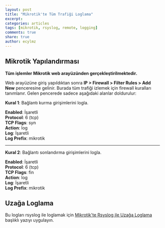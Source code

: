 ```yaml
---
layout: post
title: "Mikrotik'te Tüm Trafiği Loglama"
excerpt:
categories: articles
tags: [mikrotik, rsyslog, remote, logging]
comments: true
share: true
author: ecylmz
---
```


##  Mikrotik Yapılandırması

**Tüm işlemler Mikrotik web arayüzünden gerçekleştirilmektedir.**

Web arayüzüne giriş yapıldıktan sonra **IP > Firewall > Filter Rules > Add New** penceresine gelinir. Burada tüm trafiği izlemek için firewall kuralları
tanımlanır. Gelen pencerede sadece aşağıdaki alanlar doldurulur:

**Kural 1**: Bağlantı kurma girişimlerini logla.

**Enabled**: İşaretli  
**Protocol**: 6 (tcp)  
**TCP Flags**: syn  
**Action**: log  
**Log**: İşaretli  
**Log Prefix**: mikrotik

---

**Kural 2**: Bağlantı sonlandırma girişimlerini logla.

**Enabled**: İşaretli  
**Protocol**: 6 (tcp)  
**TCP Flags**: fin  
**Action**: log  
**Log**: İşaretli  
**Log Prefix**: mikrotik


##  Uzağa Loglama

Bu logları rsyslog ile loglamak için [Mikrotik'te Rsyslog ile Uzağa
Loglama](http://ecylmz.com/articles/mikrotikte-rsyslog-ile-uzaga-loglama/)
başlıklı yazıyı uygulayın.
